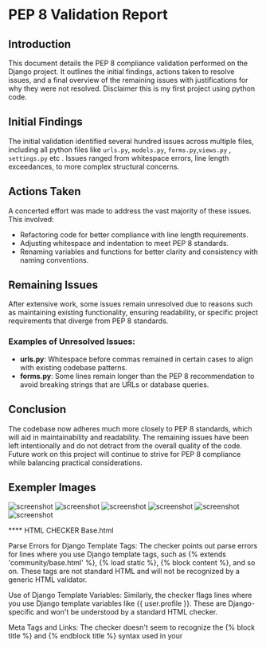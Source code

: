 
# PEP 8 Validation Report

## Introduction
This document details the PEP 8 compliance validation performed on the Django project. It outlines the initial findings, actions taken to resolve issues, and a final overview of the remaining issues with justifications for why they were not resolved. Disclaimer this is my first project using python code.

## Initial Findings
The initial validation identified several hundred issues across multiple files, including all python files like `urls.py`, `models.py`, `forms.py`,`views.py` , `settings.py` etc . Issues ranged from whitespace errors, line length exceedances, to more complex structural concerns.

## Actions Taken
A concerted effort was made to address the vast majority of these issues. This involved:
- Refactoring code for better compliance with line length requirements.
- Adjusting whitespace and indentation to meet PEP 8 standards.
- Renaming variables and functions for better clarity and consistency with naming conventions.

## Remaining Issues
After extensive work, some issues remain unresolved due to reasons such as maintaining existing functionality, ensuring readability, or specific project requirements that diverge from PEP 8 standards.

### Examples of Unresolved Issues:
- **urls.py**: Whitespace before commas remained in certain cases to align with existing codebase patterns.
- **forms.py**: Some lines remain longer than the PEP 8 recommendation to avoid breaking strings that are URLs or database queries.

## Conclusion
The codebase now adheres much more closely to PEP 8 standards, which will aid in maintainability and readability. The remaining issues have been left intentionally and do not detract from the overall quality of the code. Future work on this project will continue to strive for PEP 8 compliance while balancing practical considerations.

## Exempler Images
![screenshot](https://res.cloudinary.com/dwz6t9jry/image/upload/v1701752147/Validation/Appspyfile_tn46ex.png)
![screenshot](https://res.cloudinary.com/dwz6t9jry/image/upload/v1701752147/Validation/Adminpy_i6or1e.png)
![screenshot](https://res.cloudinary.com/dwz6t9jry/image/upload/v1701752147/Validation/views_validation_biy8mm.png)
![screenshot](https://res.cloudinary.com/dwz6t9jry/image/upload/v1701752147/Validation/validate_urls_q34mfg.png)
![screenshot](https://res.cloudinary.com/dwz6t9jry/image/upload/v1701752147/Validation/settings_wrrg1n.png)
![screenshot](https://res.cloudinary.com/dwz6t9jry/image/upload/v1701752147/Validation/formspy_ldrcpo.png)


**** HTML CHECKER 
Base.html 

Parse Errors for Django Template Tags: The checker points out parse errors for lines where you use Django template tags, such as {% extends 'community/base.html' %}, {% load static %}, {% block content %}, and so on. These tags are not standard HTML and will not be recognized by a generic HTML validator.

Use of Django Template Variables: Similarly, the checker flags lines where you use Django template variables like {{ user.profile }}. These are Django-specific and won't be understood by a standard HTML checker.

Meta Tags and Links: The checker doesn't seem to recognize the {% block title %} and {% endblock title %} syntax used in your <title> tag, which is a Django template feature. This might be why it's reporting an issue with the <title> tag.

CSS and JavaScript Loading: The checker doesn't understand the {% static 'styles/style.css' %} syntax used to load static CSS files. Again, this is specific to Django and not standard HTML.

Conditionals and Loops: The checker may flag constructs like {% if ... %} and {% for ... %} because they are not part of standard HTML.



First iteration of validation largely involed adding docstrings and removing whitespace . Removing trailing divs and unclosed p tags. 